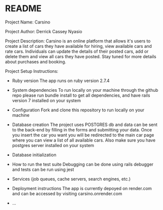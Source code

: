 # README

Project Name: Carsino

Project Author: Derrick Cassey Nyasio

Project Description: Carsino is an online platform that allows it's users to create a list of cars they have available for hiring, view available cars and rate cars. Individuals can update the details of their posted cars, add or delete them and view all cars they have posted. Stay tuned for more details about purchases and booking. 

Project Setup Instructions:

* Ruby version
    The app runs on ruby version 2.7.4
* System dependencies
    To run locally on your machine through the github repo please run bundle install to get all dependencies, and have rails version 7 installed on your system
* Configuration
Fork and clone this repository to run locally on your machine 
* Database creation
The project uses POSTGRES db and data can be sent to the back-end by filling in the forms and submitting your data. Once you insert the car you want you will be redirected to the main car page where you can view a list of all available cars. Also make sure you have postgres server installed on your system

* Database initialization

* How to run the test suite
Debugging can be done using rails debugger and tests can be run using jest

* Services (job queues, cache servers, search engines, etc.)

* Deployment instructions
The app is currently depoyed on render.com and can be accessed by visiting carsino.onrender.com

* ...
